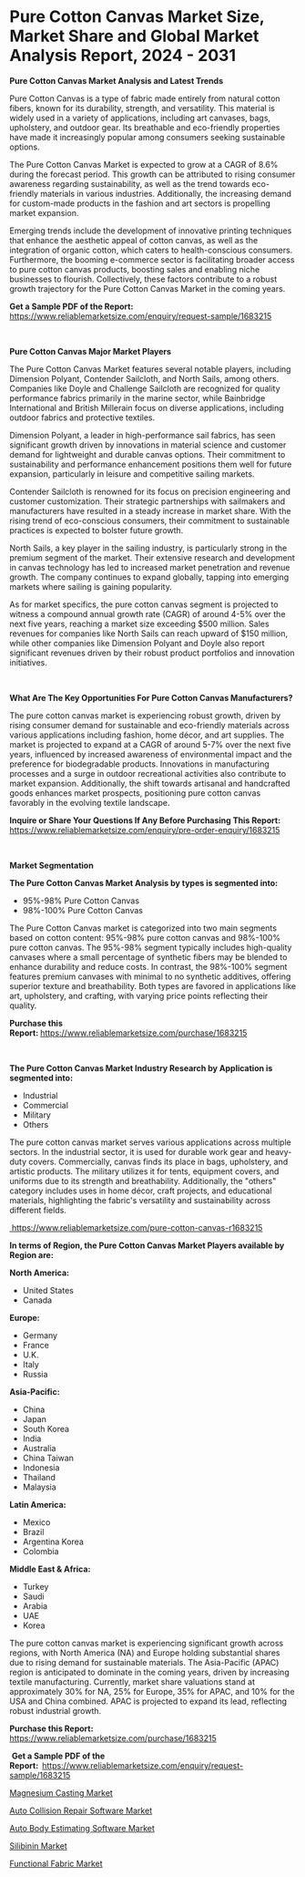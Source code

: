 <p><h1>Pure Cotton Canvas Market Size, Market Share and Global Market Analysis Report, 2024 - 2031</h1></p><p><strong>Pure Cotton Canvas Market Analysis and Latest Trends</strong></p>
<p><p>Pure Cotton Canvas is a type of fabric made entirely from natural cotton fibers, known for its durability, strength, and versatility. This material is widely used in a variety of applications, including art canvases, bags, upholstery, and outdoor gear. Its breathable and eco-friendly properties have made it increasingly popular among consumers seeking sustainable options.</p><p>The Pure Cotton Canvas Market is expected to grow at a CAGR of 8.6% during the forecast period. This growth can be attributed to rising consumer awareness regarding sustainability, as well as the trend towards eco-friendly materials in various industries. Additionally, the increasing demand for custom-made products in the fashion and art sectors is propelling market expansion. </p><p>Emerging trends include the development of innovative printing techniques that enhance the aesthetic appeal of cotton canvas, as well as the integration of organic cotton, which caters to health-conscious consumers. Furthermore, the booming e-commerce sector is facilitating broader access to pure cotton canvas products, boosting sales and enabling niche businesses to flourish. Collectively, these factors contribute to a robust growth trajectory for the Pure Cotton Canvas Market in the coming years.</p></p>
<p><strong>Get a Sample PDF of the Report:&nbsp;</strong> <a href="https://www.reliablemarketsize.com/enquiry/request-sample/1683215?utm_campaign=1133&utm_medium=2&utm_source=Github&utm_content=ia&utm_term=14112024&utm_id=pure-cotton-canvas">https://www.reliablemarketsize.com/enquiry/request-sample/1683215</a></p>
<p>&nbsp;</p>
<p><strong>Pure Cotton Canvas Major Market Players</strong></p>
<p><p>The Pure Cotton Canvas Market features several notable players, including Dimension Polyant, Contender Sailcloth, and North Sails, among others. Companies like Doyle and Challenge Sailcloth are recognized for quality performance fabrics primarily in the marine sector, while Bainbridge International and British Millerain focus on diverse applications, including outdoor fabrics and protective textiles.</p><p>Dimension Polyant, a leader in high-performance sail fabrics, has seen significant growth driven by innovations in material science and customer demand for lightweight and durable canvas options. Their commitment to sustainability and performance enhancement positions them well for future expansion, particularly in leisure and competitive sailing markets.</p><p>Contender Sailcloth is renowned for its focus on precision engineering and customer customization. Their strategic partnerships with sailmakers and manufacturers have resulted in a steady increase in market share. With the rising trend of eco-conscious consumers, their commitment to sustainable practices is expected to bolster future growth.</p><p>North Sails, a key player in the sailing industry, is particularly strong in the premium segment of the market. Their extensive research and development in canvas technology has led to increased market penetration and revenue growth. The company continues to expand globally, tapping into emerging markets where sailing is gaining popularity.</p><p>As for market specifics, the pure cotton canvas segment is projected to witness a compound annual growth rate (CAGR) of around 4-5% over the next five years, reaching a market size exceeding $500 million. Sales revenues for companies like North Sails can reach upward of $150 million, while other companies like Dimension Polyant and Doyle also report significant revenues driven by their robust product portfolios and innovation initiatives.</p></p>
<p>&nbsp;</p>
<p><strong>What Are The Key Opportunities For Pure Cotton Canvas Manufacturers?</strong></p>
<p><p>The pure cotton canvas market is experiencing robust growth, driven by rising consumer demand for sustainable and eco-friendly materials across various applications including fashion, home décor, and art supplies. The market is projected to expand at a CAGR of around 5-7% over the next five years, influenced by increased awareness of environmental impact and the preference for biodegradable products. Innovations in manufacturing processes and a surge in outdoor recreational activities also contribute to market expansion. Additionally, the shift towards artisanal and handcrafted goods enhances market prospects, positioning pure cotton canvas favorably in the evolving textile landscape.</p></p>
<p><strong>Inquire or Share Your Questions If Any Before Purchasing This Report:</strong> <a href="https://www.reliablemarketsize.com/enquiry/pre-order-enquiry/1683215?utm_campaign=1133&utm_medium=2&utm_source=Github&utm_content=ia&utm_term=14112024&utm_id=pure-cotton-canvas">https://www.reliablemarketsize.com/enquiry/pre-order-enquiry/1683215</a></p>
<p>&nbsp;</p>
<p><strong>Market Segmentation</strong></p>
<p><strong>The Pure Cotton Canvas Market Analysis by types is segmented into:</strong></p>
<p><ul><li>95%-98% Pure Cotton Canvas</li><li>98%-100% Pure Cotton Canvas</li></ul></p>
<p><p>The Pure Cotton Canvas market is categorized into two main segments based on cotton content: 95%-98% pure cotton canvas and 98%-100% pure cotton canvas. The 95%-98% segment typically includes high-quality canvases where a small percentage of synthetic fibers may be blended to enhance durability and reduce costs. In contrast, the 98%-100% segment features premium canvases with minimal to no synthetic additives, offering superior texture and breathability. Both types are favored in applications like art, upholstery, and crafting, with varying price points reflecting their quality.</p></p>
<p><strong>Purchase this Report:&nbsp;</strong><a href="https://www.reliablemarketsize.com/purchase/1683215?utm_campaign=1133&utm_medium=2&utm_source=Github&utm_content=ia&utm_term=14112024&utm_id=pure-cotton-canvas">https://www.reliablemarketsize.com/purchase/1683215</a></p>
<p>&nbsp;</p>
<p><strong>The Pure Cotton Canvas Market Industry Research by Application is segmented into:</strong></p>
<p><ul><li>Industrial</li><li>Commercial</li><li>Military</li><li>Others</li></ul></p>
<p><p>The pure cotton canvas market serves various applications across multiple sectors. In the industrial sector, it is used for durable work gear and heavy-duty covers. Commercially, canvas finds its place in bags, upholstery, and artistic products. The military utilizes it for tents, equipment covers, and uniforms due to its strength and breathability. Additionally, the "others" category includes uses in home décor, craft projects, and educational materials, highlighting the fabric's versatility and sustainability across different fields.</p></p>
<p><a href="https://www.reliablemarketsize.com/pure-cotton-canvas-r1683215?utm_campaign=1133&utm_medium=2&utm_source=Github&utm_content=ia&utm_term=14112024&utm_id=pure-cotton-canvas">&nbsp;https://www.reliablemarketsize.com/pure-cotton-canvas-r1683215</a></p>
<p><strong>In terms of Region, the Pure Cotton Canvas Market Players available by Region are:</strong></p>
<p>
    <p> <strong> North America: </strong>
        <ul>
            <li>United States</li>
            <li>Canada</li>
        </ul>
        </p> 
    <p> <strong> Europe: </strong>
        <ul>
            <li>Germany</li>
            <li>France</li>
            <li>U.K.</li>
            <li>Italy</li>
            <li>Russia</li>
        </ul>
        </p> 
    <p> <strong> Asia-Pacific: </strong>
        <ul>
            <li>China</li>
            <li>Japan</li>
            <li>South Korea</li>
            <li>India</li>
            <li>Australia</li>
            <li>China Taiwan</li>
            <li>Indonesia</li>
            <li>Thailand</li>
            <li>Malaysia</li>
        </ul>
        </p> 
    <p> <strong> Latin America: </strong>
        <ul>
            <li>Mexico</li>
            <li>Brazil</li>
            <li>Argentina Korea</li>
            <li>Colombia</li>
        </ul>
        </p> 
    <p> <strong> Middle East & Africa: </strong>
        <ul>
            <li>Turkey</li>
            <li>Saudi</li>
            <li>Arabia</li>
            <li>UAE</li>
            <li>Korea</li>
        </ul>
    </p>
    </p>
<p><p>The pure cotton canvas market is experiencing significant growth across regions, with North America (NA) and Europe holding substantial shares due to rising demand for sustainable materials. The Asia-Pacific (APAC) region is anticipated to dominate in the coming years, driven by increasing textile manufacturing. Currently, market share valuations stand at approximately 30% for NA, 25% for Europe, 35% for APAC, and 10% for the USA and China combined. APAC is projected to expand its lead, reflecting robust industrial growth.</p></p>
<p><strong>Purchase this Report: </strong><a href="https://www.reliablemarketsize.com/purchase/1683215?utm_campaign=1133&utm_medium=2&utm_source=Github&utm_content=ia&utm_term=14112024&utm_id=pure-cotton-canvas">https://www.reliablemarketsize.com/purchase/1683215</a></p>
<p>&nbsp;<strong>Get a Sample PDF of the Report:&nbsp;&nbsp;</strong><a href="https://www.reliablemarketsize.com/enquiry/request-sample/1683215?utm_campaign=1133&utm_medium=2&utm_source=Github&utm_content=ia&utm_term=14112024&utm_id=pure-cotton-canvas">https://www.reliablemarketsize.com/enquiry/request-sample/1683215</a></p>
<p><strong></strong></p>
<p><p><a href="https://www.linkedin.com/pulse/magnesium-casting-market-navigating-challenges-unlocking-potential-olnac?utm_campaign=1133&utm_medium=2&utm_source=Github&utm_content=ia&utm_term=14112024&utm_id=pure-cotton-canvas">Magnesium Casting Market</a></p><p><a href="https://issuu.com/reportprime-2/docs/auto-collision-repair-software-mark_8b4d2baaf9e78a?utm_campaign=1133&utm_medium=2&utm_source=Github&utm_content=ia&utm_term=14112024&utm_id=pure-cotton-canvas">Auto Collision Repair Software Market</a></p><p><a href="https://issuu.com/reportprime-2/docs/auto-body-estimating-software-marke_303dfc4454c06f?utm_campaign=1133&utm_medium=2&utm_source=Github&utm_content=ia&utm_term=14112024&utm_id=pure-cotton-canvas">Auto Body Estimating Software Market</a></p><p><a href="https://www.linkedin.com/pulse/exploring-silibinin-market-strategic-insights-growth-opportunities-sbzrc?utm_campaign=1133&utm_medium=2&utm_source=Github&utm_content=ia&utm_term=14112024&utm_id=pure-cotton-canvas">Silibinin Market</a></p><p><a href="https://github.com/WillieWoodard/Market-Research-Report-List-7/blob/main/functional-fabric-market.md?utm_campaign=1133&utm_medium=2&utm_source=Github&utm_content=ia&utm_term=14112024&utm_id=pure-cotton-canvas">Functional Fabric Market</a></p></p>